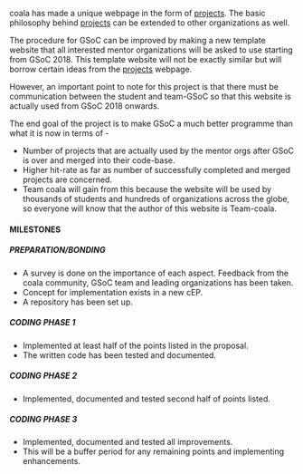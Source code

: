 coala has made a unique webpage in the form of [projects](projects.coala.io).
The basic philosophy behind [projects](https://projects.coala.io) can be
extended to other organizations as well.

The procedure for GSoC can be improved by making a new template website that
all interested mentor organizations will be asked to use starting from
GSoC 2018. This template website will not be exactly similar but will borrow
certain ideas from the [projects](https://projects.coala.io) webpage.

However, an important point to note for this project is that there must be
communication between the student and team-GSoC so that this website is 
actually used from GSoC 2018 onwards.

The end goal of the project is to make GSoC a much better programme than
what it is now in terms of -

* Number of projects that are actually used by the mentor orgs after GSoC is
  over and merged into their code-base.
* Higher hit-rate as far as number of successfully completed and merged
  projects are concerned.
* Team coala will gain from this because the website will be used by thousands
  of students and hundreds of organizations across the globe, so everyone will
  know that the author of this website is Team-coala.

#### MILESTONES

##### PREPARATION/BONDING

* A survey is done on the importance of each aspect. Feedback from the coala
  community, GSoC team and leading organizations has been taken.
* Concept for implementation exists in a new cEP.
* A repository has been set up.

##### CODING PHASE 1

* Implemented at least half of the points listed in the proposal.
* The written code has been tested and documented.

##### CODING PHASE 2

* Implemented, documented and tested second half of points listed.

##### CODING PHASE 3

* Implemented, documented and tested all improvements.
* This will be a buffer period for any remaining points and implementing
  enhancements.
